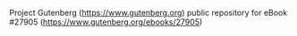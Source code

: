Project Gutenberg (https://www.gutenberg.org) public repository for eBook #27905 (https://www.gutenberg.org/ebooks/27905)
